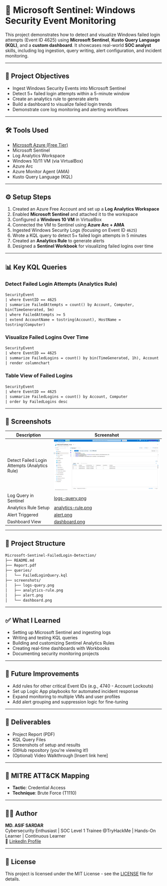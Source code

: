 # 🔐 Microsoft Sentinel: Windows Security Event Monitoring

This project demonstrates how to detect and visualize Windows failed login attempts (Event ID 4625) using **Microsoft Sentinel**, **Kusto Query Language (KQL)**, and a **custom dashboard**. It showcases real-world **SOC analyst** skills, including log ingestion, query writing, alert configuration, and incident monitoring.

---

## 📌 Project Objectives

- Ingest Windows Security Events into Microsoft Sentinel
- Detect 5+ failed login attempts within a 5-minute window
- Create an analytics rule to generate alerts
- Build a dashboard to visualize failed login trends
- Demonstrate core log monitoring and alerting workflows

---

## 🛠️ Tools Used

- [Microsoft Azure (Free Tier)](https://azure.microsoft.com/)
- Microsoft Sentinel
- Log Analytics Workspace
- Windows 10/11 VM (via VirtualBox)
- Azure Arc
- Azure Monitor Agent (AMA)
- Kusto Query Language (KQL)

---

## ⚙️ Setup Steps

1. Created an Azure Free Account and set up a **Log Analytics Workspace**
2. Enabled **Microsoft Sentinel** and attached it to the workspace
3. Configured a **Windows 10 VM** in VirtualBox
4. Connected the VM to Sentinel using **Azure Arc + AMA**
5. Ingested Windows Security Logs (focusing on Event ID `4625`)
6. Wrote a KQL query to detect 5+ failed login attempts in 5 minutes
7. Created an **Analytics Rule** to generate alerts
8. Designed a **Sentinel Workbook** for visualizing failed logins over time

---

## 📊 Key KQL Queries

### Detect Failed Login Attempts (Analytics Rule)
```kql
SecurityEvent
| where EventID == 4625
| summarize FailedAttempts = count() by Account, Computer, bin(TimeGenerated, 5m)
| where FailedAttempts >= 5
| extend AccountName = tostring(Account), HostName = tostring(Computer)
```

### Visualize Failed Logins Over Time
```kql
SecurityEvent
| where EventID == 4625
| summarize FailedLogins = count() by bin(TimeGenerated, 1h), Account
| render columnchart
```

### Table View of Failed Logins
```kql
SecurityEvent
| where EventID == 4625
| summarize FailedLogins = count() by Account, Computer
| order by FailedLogins desc
```

---

## 📸 Screenshots

| Description                                      | Screenshot                     |
|--------------------------------------------------|--------------------------------|
| Detect Failed Login Attempts (Analytics Rule)    | ![Failed Login Query Output](screenshots/1.png) |
| Log Query in Sentinel                            | [logs-query.png](screenshots/logs-query.png) |
| Analytics Rule Setup                             | [analytics-rule.png](screenshots/analytics-rule.png) |
| Alert Triggered                                  | [alert.png](screenshots/alert.png) |
| Dashboard View                                   | [dashboard.png](screenshots/dashboard.png) |

---

## 📁 Project Structure

```
Microsoft-Sentinel-FailedLogin-Detection/
├── README.md
├── Report.pdf
├── queries/
│   └── FailedLoginQuery.kql
├── screenshots/
│   ├── logs-query.png
│   ├── analytics-rule.png
│   ├── alert.png
│   └── dashboard.png
```

---

## ✅ What I Learned

- Setting up Microsoft Sentinel and ingesting logs
- Writing and testing KQL queries
- Building and customizing Sentinel Analytics Rules
- Creating real-time dashboards with Workbooks
- Documenting security monitoring projects

---

## 🚀 Future Improvements

- Add rules for other critical Event IDs (e.g., 4740 - Account Lockouts)
- Set up Logic App playbooks for automated incident response
- Expand monitoring to multiple VMs and user profiles
- Add alert grouping and suppression logic for fine-tuning

---

## 📄 Deliverables

- Project Report (PDF)
- KQL Query Files
- Screenshots of setup and results
- GitHub repository (you're viewing it!)
- (Optional) Video Walkthrough [Insert link here]

---

## 🧠 MITRE ATT&CK Mapping

- **Tactic**: Credential Access
- **Technique**: Brute Force (T1110)

---

## 🙋‍♂️ Author

**MD. ASIF SARDAR**  
Cybersecurity Enthusiast | SOC Level 1 Trainee @TryHackMe | Hands-On Learner | Continuous Learner  
🔗 [LinkedIn Profile](https://www.linkedin.com/in/md-asif-sardar-386457296/)

---

## 📜 License

This project is licensed under the MIT License - see the [LICENSE](LICENSE) file for details.
